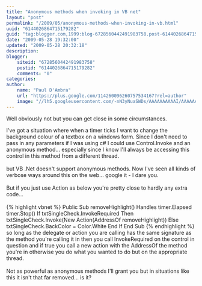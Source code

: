 ```yaml
---
title: "Anonymous methods when invoking in VB net"
layout: "post"
permalink: "/2009/05/anonymous-methods-when-invoking-in-vb.html"
uuid: "6144026864715179282"
guid: "tag:blogger.com,1999:blog-6728560442491983758.post-6144026864715179282"
date: "2009-05-28 19:32:00"
updated: "2009-05-28 20:32:18"
description: 
blogger:
    siteid: "6728560442491983758"
    postid: "6144026864715179282"
    comments: "0"
categories: 
author: 
    name: "Paul D'Ambra"
    url: "https://plus.google.com/114260096260757534167?rel=author"
    image: "//lh5.googleusercontent.com/-nN3yNuaSWDs/AAAAAAAAAAI/AAAAAAAABQU/ESeyTW5Duf0/s512-c/photo.jpg"
---
```


Well obviously not but you can get close in some circumstances.

<div>I've got a situation where when a timer ticks I want to change the background colour of a textbox on a windows form. Since I don't need to pass in any parameters if I was using c# I could use Control.Invoke and an anonymous method... especially since I know I'll always be accessing this control in this method from a different thread.</div><div><br /></div><div>but VB .Net doesn't support anonymous methods. Now I've seen all kinds of verbose ways around this on the web... google it - I dare you.</div><div><br /></div><div>But if you just use Action as below you're pretty close to hardly any extra code...</div><div><br /></div>
<div>
{% highlight vbnet %}
Public Sub removeHighlight() Handles timer.Elapsed
    timer.Stop()
	If txtSingleCheck.InvokeRequired Then
		txtSingleCheck.Invoke(New Action(AddressOf removeHighlight))
	Else
		txtSingleCheck.BackColor = Color.White
	End If
End Sub
{% endhighlight %}
<div>so long as the delegate or action you are calling has the same signature as the method you're calling it in then you call InvokeRequired on the control in question and if true you call a new action with the AddressOf the method you're in otherwise you do what you wanted to do but on the appropriate thread.</div><div><br /></div><div>Not as powerful as anonymous methods I'll grant you but in situations like this it isn't that far removed... is it?</div></div>
</div>